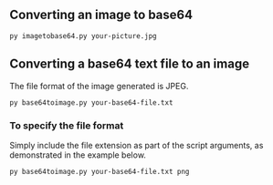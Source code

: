 ## Converting an image to base64

```
py imagetobase64.py your-picture.jpg
```

## Converting a base64 text file to an image

The file format of the image generated is JPEG.

```
py base64toimage.py your-base64-file.txt
```

### To specify the file format
Simply include the file extension as part of the script arguments, as demonstrated in the example below.

```
py base64toimage.py your-base64-file.txt png
```